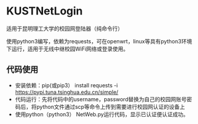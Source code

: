 # KUSTNetLogin
适用于昆明理工大学的校园网登陆器（纯命令行）

使用python3编写，依赖为requests，可在openwrt，linux等具有python3环境下运行，适用于无线中继校园WiFi网络或登录使用。

## 代码使用
- 安装依赖：pip(或pip3） install requests -i https://pypi.tuna.tsinghua.edu.cn/simple/
- 代码运行：先将代码中的username，password替换为自己的校园网账号密码后，将python文件通过scp等命令上传到需要进行校园网认证的设备上
- 使用python（python3） NetWeb.py运行代码，显示已认证便认证成功。
